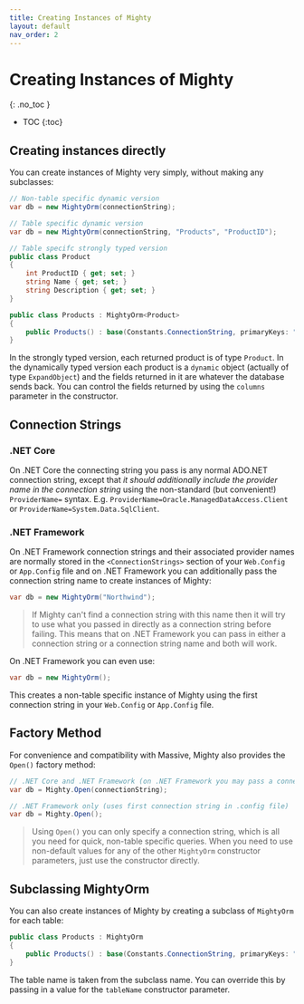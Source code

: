 ```yaml
---
title: Creating Instances of Mighty
layout: default
nav_order: 2
---
```


# Creating Instances of Mighty
{: .no_toc }

- TOC
{:toc}

## Creating instances directly

You can create instances of Mighty very simply, without making any subclasses:

```c#
// Non-table specific dynamic version
var db = new MightyOrm(connectionString);
```

```c#
// Table specific dynamic version
var db = new MightyOrm(connectionString, "Products", "ProductID");
```

```c#
// Table specifc strongly typed version
public class Product
{
    int ProductID { get; set; }
    string Name { get; set; }
    string Description { get; set; }
}

public class Products : MightyOrm<Product>
{
    public Products() : base(Constants.ConnectionString, primaryKeys: "ProductID") { }
}
```

In the strongly typed version, each returned product is of type `Product`. In the dynamically typed version each product is a `dynamic` object (actually of type `ExpandObject`) and the fields returned in it are whatever the database sends back. You can control the fields returned by using the `columns` parameter in the constructor.

## Connection Strings

### .NET Core

On .NET Core the connecting string you pass is any normal ADO.NET connection string, except that *it should additionally include the provider name in the connection string* using the non-standard (but convenient!) `ProviderName=` syntax. E.g. `ProviderName=Oracle.ManagedDataAccess.Client` or  `ProviderName=System.Data.SqlClient`.

### .NET Framework

On .NET Framework connection strings and their associated provider names are normally stored in the `<ConnectionStrings>` section of your `Web.Config` or `App.Config` file and on .NET Framework you can additionally pass the connection string name to create instances of Mighty:

```c#
var db = new MightyOrm("Northwind");
```

> If Mighty can't find a connection string with this name then it will try to use what you passed in directly as a connection string before failing. This means that on .NET Framework you can pass in either a connection string or a connection string name and both will work.

On .NET Framework you can even use:

```c#
var db = new MightyOrm();
```

This creates a non-table specific instance of Mighty using the first connection string in your `Web.Config` or `App.Config` file.

## Factory Method

For convenience and compatibility with Massive, Mighty also provides the `Open()` factory method:

```c#
// .NET Core and .NET Framework (on .NET Framework you may pass a connection string name)
var db = Mighty.Open(connectionString);
```

```c#
// .NET Framework only (uses first connection string in .config file)
var db = Mighty.Open();
```

> Using `Open()` you can only specify a connection string, which is all you need for quick, non-table specific queries. When you need to use non-default values for any of the other `MightyOrm` constructor parameters, just use the constructor directly.

## Subclassing MightyOrm

You can also create instances of Mighty by creating a subclass of `MightyOrm` for each table:

```c#
public class Products : MightyOrm
{
    public Products() : base(Constants.ConnectionString, primaryKeys: "ProductID") {}
}
```

The table name is taken from the subclass name. You can override this by passing in a value for the `tableName` constructor parameter.
